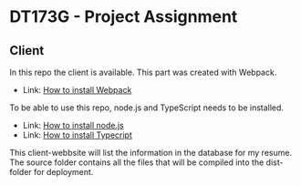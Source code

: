 # DT173G - Project Assignment

## Client

In this repo the client is available. This part was created with Webpack.

- Link: [How to install Webpack](https://webpack.js.org/guides/installation/) 

To be able to use this repo, node.js and TypeScript needs to be installed. 

- Link: [How to install node.js](https://nodejs.org/en/download/package-manager/)
- Link: [How to install Typecript](https://www.typescriptlang.org/)

This client-webbsite will list the information in the database for my resume. The source folder contains all the files that will be compiled into the dist-folder for deployment.